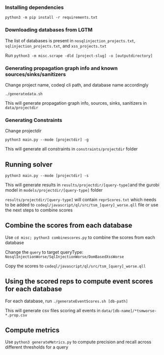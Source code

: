 ### Installing dependencies

`python3 -m pip install -r requirements.txt`


### Downloading databases from LGTM

The list of databases is present in `nosqlinjection_projects.txt`, `sqlinjection_projects.txt`, and `xss_projects.txt`

Run `python3 -m misc.scrape -dld [project-slug] -o [outputdirectory]`


### Generating propagation graph info and known sources/sinks/sanitizers

Change project name, codeql cli path, and database name accordingly

`./generatedata.sh`

This will generate propagation graph info, sources, sinks, sanitizers in `data/projectdir`

### Generating Constraints

Change projectdir

``python3 main.py --mode [projectdir] -g ``

This will generate all constraints in `constraints/projectdir` folder

## Running solver

``python3 main.py --mode [projectdir] -s``

This will generate results in `results/projectdir/[query-type]`and the gurobi model in `models/projectdir/[query-type]` folder 

`results/projectdir/[query-type]` will contain `reprScores.txt` which needs to be added to `codeql/javascript/ql/src/tsm_[query]_worse.qll` file
or use the next steps to combine scores

## Combine the scores from each database

Use `cd misc; python3 combinescores.py` to combine the scores from each database

Change the `query` to target queryType: `NosqlInjectionWorse/SqlInjectionWorse/DomBasedXssWorse`

Copy the scores to `codeql/javascript/ql/src/tsm_[query]_worse.qll`

## Using the scored reps to compute event scores for each database

For each database, run
`./generateEventScores.sh [db-path]`

This will generate csv files scoring all events in `data/[db-name]/*tsmworse-*.prop.csv`


## Compute metrics 

Use `python3 generateMetrics.py` to compute precision and recall across different thresholds for a query
 
 

